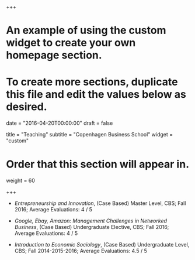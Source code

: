 +++
# An example of using the custom widget to create your own homepage section.
# To create more sections, duplicate this file and edit the values below as desired.

date = "2016-04-20T00:00:00"
draft = false

title = "Teaching"
subtitle = "Copenhagen Business School"
widget = "custom"

# Order that this section will appear in.
weight = 60

+++
-	*Entrepreneurship and Innovation*, (Case Based)
Master Level, CBS; Fall 2016; Average Evaluations: 4 / 5

- *Google, Ebay, Amazon: Management Challenges in Networked Business*, (Case Based)
 Undergraduate Elective, CBS; Fall 2016; Average Evaluations: 4 / 5

- *Introduction to Economic Sociology*, (Case Based)
Undergraduate Level, CBS; Fall 2014-2015-2016; Average Evaluations: 4.5 / 5
